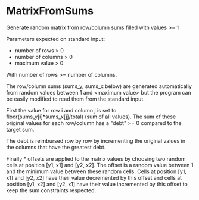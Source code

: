 # MatrixFromSums
Generate random matrix from row/column sums filled with values >= 1
 
Parameters expected on standard input:
- number of rows > 0
- number of columns > 0
- maximum value > 0

With number of rows >= number of columns.

The row/column sums (sums_y, sums_x below) are generated automatically from random values between 1 and \<maximum value\> but the program can be easily modified to read them from the standard input.

First the value for row i and column j is set to floor(sums_y\[i\]\*sums_x\[j\]/total) (sum of all values). The sum of these original values for each row/column has a "debt" >= 0 compared to the target sum.

The debt is reimbursed row by row by incrementing the original values in the columns that have the greatest debt.

Finally <number of rows>\*<number of columns> offsets are applied to the matrix values by choosing two random cells at position [y1, x1] and [y2, x2]. The offset is a random value between 1 and the minimum value between these random cells. Cells at position [y1, x1] and [y2, x2] have their value decremented by this offset and cells at position [y1, x2] and [y2, x1] have their value incremented by this offset to keep the sum constraints respected.
